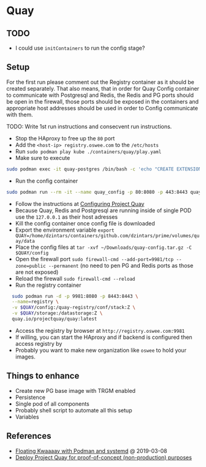 # Quay

## TODO

- I could use `initContainers` to run the config stage?

## Setup

For the first run please comment out the Registry container as it should be created separately.
That also means, that in order for Quay Config container to communicate with Postgresql and Redis,
the Redis and PG ports should be open in the firewall, those ports should be exposed in the containers
and appropriate host addresses should be used in order to Config communicate with them.

TODO: Write 1st run instructions and consecvent run instructions.

- Stop the HAproxy to free up the `80` port
- Add the `<host-ip> registry.oswee.com` to the `/etc/hosts`
- Run `sudo podman play kube ./containers/quay/play.yaml`
- Make sure to execute

```bash
sudo podman exec -it quay-postgres /bin/bash -c 'echo "CREATE EXTENSION IF NOT EXISTS pg_trgm" | psql -d quay -U quayuser'
```

- Run the config container

```bash
sudo podman run --rm -it --name quay_config -p 80:8080 -p 443:8443 quay.io/projectquay/quay:latest config secret
```

- Follow the instructions at [Configuring Project Quay](https://docs.projectquay.io/deploy_quay.html#_configuring_project_quay)
- Because Quay, Redis and Postgresql are running inside of single POD use the `127.0.0.1` as their host adresses
- Kill the config container once config file is downloaded
- Export the environment variable `export QUAY=/home/dzintars/containers/github.com/dzintars/prime/volumes/quay/data`
- Place the config files at `tar -xvf ~/Downloads/quay-config.tar.gz -C $QUAY/config`
- Open the firewall port `sudo firewall-cmd --add-port=9981/tcp --zone=public --permanent` (no need to pen PG and Redis ports as those are not exposed)
- Reload the firewall `sudo firewall-cmd --reload`
- Run the registry container

```bash
  sudo podman run -d -p 9981:8080 -p 8443:8443 \
  --name=registry \
  -v $QUAY/config:/quay-registry/conf/stack:Z \
  -v $QUAY/storage:/datastorage:Z \
  quay.io/projectquay/quay:latest
```

- Access the registry by browser at `http://registry.oswee.com:9981`
- If willing, you can start the HAproxy and if backend is configured then access registry by [](https://registry.oswee.com)
- Probably you want to make new organization like `oswee` to hold your images.

## Things to enhance

- Create new PG base image with TRGM enabled
- Persistence
- Single pod of all components
- Probably shell script to automate all this setup
- Variables

## References

- [Floating Kwaaaay with Podman and systemd](https://www.redhat.com/en/blog/floating-kwaaaay-podman-and-systemd) @ 2019-03-08
- [Deploy Project Quay for proof-of-concept (non-production) purposes](https://docs.projectquay.io/deploy_quay.html)